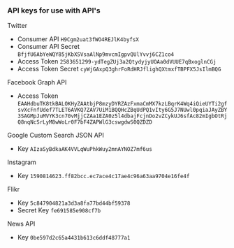 ### API keys for use with API's

Twitter
- Consumer API `H9Cgm2uat3fWO4REJlK4byfsX`
- Consumer API Secret `BfjfU6AbYeWQY85jKbXSVsaAlNp9mvcmIgpvQUlYvvj6CZ1co4`
- Access Token `2583651299-ydTegZUj3a2QtydyjyUOAa0dVUUE7qBxoglnCGj`
- Access Token Secret `cyWjGAxpQ3ghrFoRdHRJflighQXtmxfTBPFX5JsIlmBQG`

Facebook Graph API
- Access Token `EAAHdbuTK8tkBALOKHyZAAtbjP8mzyDYRZAzFxmaCmMX7kzLBqrK4Wq4iQieUYTi2gfsvXcFnfUdef7TLET6AVKQ7ZAV7UiM1BQQHcZBqUdPQ1vIty6G5J7NUwl0pqiaJAyZBY3SAGMpJuMVYK3cn70vMjjCZAa1EZA0z5l4dbajFcjnDo2vZCykUJ6sfAc82mIgbOtRjQ8nqNcSrLyM8wWoLr0F7bF4ZAPWlG3cswgdwS0QZDZD`

Google Custom Search JSON API
- Key `AIzaSyBdkaAK4VVLqWuPhkWuy2mnAYNOZ7mf6us`

Instagram
- Key `1590814623.ff82bcc.ec7ace4c17ae4c96a63aa9704e16fe4f`

Flikr
- Key `5c847904821a3d3a8fa77bd44bf59378`
- Secret Key `fe691585e908cf7b`

News API
- Key `0be597d2c65a4431b613c6ddf48777a1`